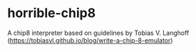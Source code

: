 # horrible-chip8
A chip8 interpreter based on guidelines by Tobias V. Langhoff (https://tobiasvl.github.io/blog/write-a-chip-8-emulator)
